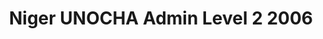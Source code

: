 ---
title: Niger UNOCHA Admin Level 2 2006
categories: 
    - data
geography: niger
partner: unocha
cat: logistics
year: 2006
layer: ocha-cod.niger-admin2-2006
api:
embed:
source: UNOCHA  
license: Public Domain
updated: 3/28/2012
description: This layer depicts the second level administrative borders for Niger. Data obtained from the [UN Office for the Coordination of Humanitarian Affairs (UN OCHA)](http://www.unocha.org/)
downloads:
    - type: shapefile
      link: data/raw_files/ocha-niger-admin2.zip
    - type: sqlite
      link: data/raw_files/ocha-niger-admin2.sqlite.zip
---